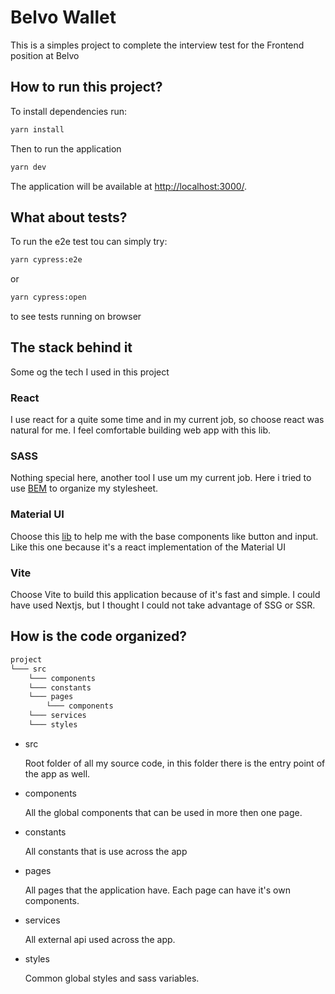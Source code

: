 # Belvo Wallet

This is a simples project to complete the interview test for the Frontend position at Belvo

## How to run this project?

To install dependencies run:

```sh
yarn install
```

Then to run the application

```sh
yarn dev
```

The application will be available at [http://localhost:3000/](http://localhost:3000/). 

## What about tests?

To run the e2e test tou can simply try:

```sh
yarn cypress:e2e
```

or

```sh
yarn cypress:open
```

to see tests running on browser

## The stack behind it

Some og the tech I used in this project

### React

I use react for a quite some time and in my current job, so choose react was natural for me. I feel comfortable building web app with this lib.

### SASS

Nothing special here, another tool I use um my current job. Here i tried to use [BEM](https://getbem.com/introduction/) to organize my stylesheet.

### Material UI

Choose this [lib](https://mui.com/core/) to help me with the base components like button and input. Like this one because it's a react implementation of the Material UI

### Vite

Choose Vite to build this application because of it's fast and simple. I could have used Nextjs, but I thought I could not take advantage of SSG or SSR.

## How is the code organized?

```sh
project
└─── src
    └─── components
    └─── constants
    └─── pages
        └─── components
    └─── services
    └─── styles
```

- src

  Root folder of all my source code, in this folder there is the entry point of the app as well.

- components

  All the global components that can be used in more then one page.

- constants

  All constants that is use across the app

- pages

  All pages that the application have. Each page can have it's own components.

- services

  All external api used across the app.

- styles

  Common global styles and sass variables.

